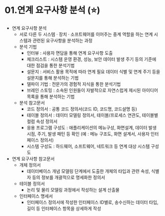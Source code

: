 # 01.연계 요구사항 분석 (⭐)

- 연계 요구사항 분석
    - 서로 다른 두 시스템 · 장치 · 소프트웨어를 이어주는 중계 역할을 하는 연계 시스템과 관련된 요구사항을 분석하는 과정
    - 분석 기법
        - 인터뷰 : 사용자 면담을 통해 연계 요구사항 도출
        - 체크리스트 : 시스템 운영 환경, 성능, 보안 데이터 발생 주기 등의 기준에 대한 점검을 통한 분석기법
        - 설문지 : 서비스 활용 목적에 따라 연계 필요 데이터 식별 및 연계 주기 등을 설문지를 통해 분석하는 기법
        - 델파이 기법 : 전문가의 경험적 지식을 통한 분석기법
        - 브레인 스토밍 : 소속된 인원들이 자발적으로 자연스럽게 제시된 아이디어 목록을 통해 분석하는 기법
    - 분석 참고문서
        - 코드 정의서 : 공통 코드 정의서(코드 ID, 코드명, 코드설명 등)
        - 테이블 정의서 : 데이터 모델링 정의서, 테이블/프로세스 연관도, 테이블별 컬럼 속성 정의서
        - 응용 프로그램 구성도 : 애플리케이션의 메뉴구성, 화면설계, 데이터 발생 시점, 주기, 발생 패턴 등 확인 (예 : 메뉴 구조도, 화면 설계서, 사용자 인터페이스 정의서)
        - 시스템 구성도 : 하드웨어, 소프트웨어, 네트워크 등 연계 대상 시스템 구성도
- 연계 요구사항 참고문서
    - 개체 정의서
        - 데이터베이스 개념 모델링 단계에서 도출한 개체의 타입과 관련 속성, 식별자 등의 정보를 개괄적으로 명세화한 정의서
    - 테이블 정의서
        - 논리 및 물리 모델링 과정에서 작성하는 설계 산출물
    - 인터페이스 명세서
        - 인터페이스 정의서에 작성한 인터페이스 ID별로, 송수신하는 데이터 타입, 길이 등 인터페이스 항목을 상세하게 작성